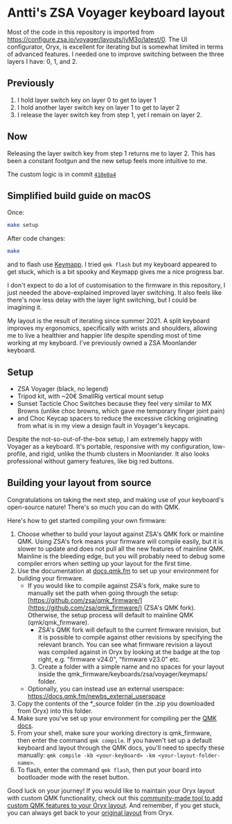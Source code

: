 # Antti's ZSA Voyager keyboard layout

Most of the code in this repository is imported from https://configure.zsa.io/voyager/layouts/jvM3o/latest/0. The UI configurator, Oryx, is excellent for iterating but is somewhat limited in terms of advanced features. I needed one to improve switching between the three layers I have: 0, 1, and 2.

## Previously

1. I hold layer switch key on layer 0 to get to layer 1
2. I hold another layer switch key on layer 1 to get to layer 2
3. I release the layer switch key from step 1, yet I remain on layer 2.

## Now

Releasing the layer switch key from step 1 returns me to layer 2. This has been a constant footgun and the new setup feels more intuitive to me.

The custom logic is in commit [`410e0a4`](https://github.com/anttiharju/zsa-voyager/commit/410e0a40dedc74d50f1cb79c3833ae781257591e)

## Simplified build guide on macOS

Once:

```sh
make setup
```

After code changes:

```sh
make
```

and to flash use [Keymapp](https://www.zsa.io/flash). I tried `qmk flash` but my keyboard appeared to get stuck, which is a bit spooky and Keymapp gives me a nice progress bar.

I don't expect to do a lot of customisation to the firmware in this repository, I just needed the above-explained improved layer switching. It also feels like there's now less delay with the layer light switching, but I could be imagining it.

My layout is the result of iterating since summer 2021. A split keyboard improves my ergonomics, specifically with wrists and shoulders, allowing me to live a healthier and happier life despite spending most of time working at my keyboard. I've previously owned a ZSA Moonlander keyboard.

## Setup

- ZSA Voyager (black, no legend)
- Tripod kit, with ~20€ SmallRig vertical mount setup
- Sunset Tacticle Choc Switches because they feel very similar to MX Browns (unlike choc browns, which gave me temporary finger joint pain)
- and Choc Keycap spacers to reduce the excessive clicking originating from what is in my view a design fault in Voyager's keycaps.

Despite the not-so-out-of-the-box setup, I am extremely happy with Voyager as a keyboard. It's portable, responsive with my configuration, low-profile, and rigid, unlike the thumb clusters in Moonlander. It also looks professional without gamery features, like big red buttons.

## Building your layout from source

Congratulations on taking the next step, and making use of your keyboard's open-source nature! There's so much you can do with QMK. 

Here's how to get started compiling your own firmware:
1. Choose whether to build your layout against ZSA's QMK fork or mainline QMK. Using ZSA's fork means your firmware will compile easily, but it is slower to update and does not pull all the new features of mainline QMK. Mainline is the bleeding edge, but you will probably need to debug some compiler errors when setting up your layout for the first time.
2. Use the documentation at [docs.qmk.fm](https://docs.qmk.fm/) to set up your environment for building your firmware.
	- If you would like to compile against ZSA's fork,  make sure to manually set the path when going through the setup: [https://github.com/zsa/qmk_firmware/](https://github.com/zsa/qmk_firmware/) (ZSA's QMK fork). Otherwise, the setup process will default to mainline QMK (qmk/qmk_firmware).
		- ZSA's QMK fork will default to the current firmware revision, but it is possible to compile against other revisions by specifying the relevant branch. You can see what firmware revision a layout was compiled against in Oryx by looking at the badge at the top right, e.g. "firmware v24.0", "firmware v23.0" etc.
        3. Create a folder with a simple name and no spaces for your layout inside the qmk_firmware/keyboards/zsa/voyager/keymaps/ folder.
	- Optionally, you can instead use an external userspace: https://docs.qmk.fm/newbs_external_userspace
4. Copy the contents of the \*\_source folder (in the .zip you downloaded from Oryx) into this folder.
5. Make sure you've set up your environment for compiling per the [QMK docs](https://docs.qmk.fm/#/newbs_getting_started?id=set-up-your-environment).
6. From your shell, make sure your working directory is qmk_firmware, then enter the command `qmk compile`. If you haven't set up a default keyboard and layout through the QMK docs, you'll need to specify these manually: `qmk compile -kb <your-keyboard> -km <your-layout-folder-name>`. 
7. To flash, enter the command `qmk flash`, then put your board into bootloader mode with the reset button. 

Good luck on your journey! If you would like to maintain your Oryx layout with custom QMK functionality, check out this [community-made tool to add custom QMK features to your Oryx layout](https://blog.zsa.io/oryx-custom-qmk-features/). And remember, if you get stuck, you can always get back to your [original layout](https://configure.zsa.io/voyager/layouts/jvM3o/5WBx56/0) from Oryx.
